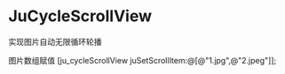 # JuCycleScrollView

实现图片自动无限循环轮播

图片数组赋值
 [ju_cycleScrollView juSetScrollItem:@[@"1.jpg",@"2.jpeg"]];
